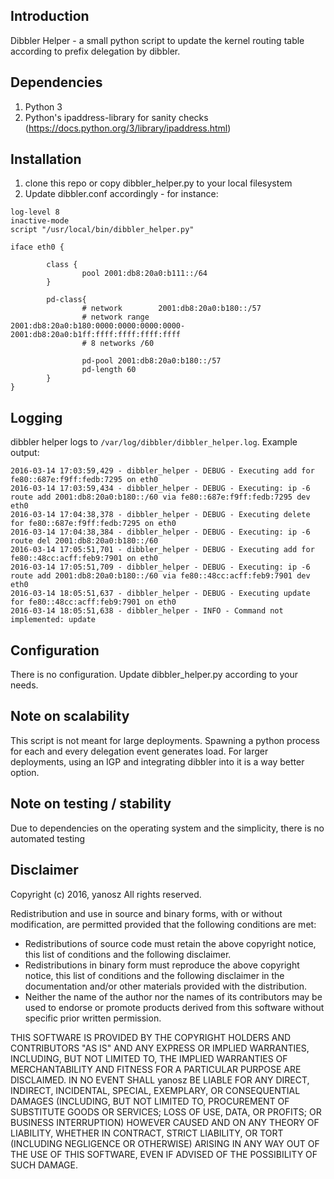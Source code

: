 ## Introduction

Dibbler Helper - a small python script to update the kernel routing table according to prefix delegation by dibbler.

## Dependencies
1. Python 3
2. Python's ipaddress-library for sanity checks (https://docs.python.org/3/library/ipaddress.html)

## Installation
1. clone this repo or copy dibbler_helper.py to your local filesystem
2. Update dibbler.conf accordingly - for instance:

```
log-level 8
inactive-mode
script "/usr/local/bin/dibbler_helper.py"

iface eth0 {

        class {
                pool 2001:db8:20a0:b111::/64
        }

        pd-class{
                # network        2001:db8:20a0:b180::/57
                # network range  2001:db8:20a0:b180:0000:0000:0000:0000-2001:db8:20a0:b1ff:ffff:ffff:ffff:ffff
                # 8 networks /60

                pd-pool 2001:db8:20a0:b180::/57
                pd-length 60
        }
}
```
## Logging
dibbler helper logs to `/var/log/dibbler/dibbler_helper.log`. Example output:
```
2016-03-14 17:03:59,429 - dibbler_helper - DEBUG - Executing add for fe80::687e:f9ff:fedb:7295 on eth0
2016-03-14 17:03:59,434 - dibbler_helper - DEBUG - Executing: ip -6 route add 2001:db8:20a0:b180::/60 via fe80::687e:f9ff:fedb:7295 dev eth0
2016-03-14 17:04:38,378 - dibbler_helper - DEBUG - Executing delete for fe80::687e:f9ff:fedb:7295 on eth0
2016-03-14 17:04:38,384 - dibbler_helper - DEBUG - Executing: ip -6 route del 2001:db8:20a0:b180::/60
2016-03-14 17:05:51,701 - dibbler_helper - DEBUG - Executing add for fe80::48cc:acff:feb9:7901 on eth0
2016-03-14 17:05:51,709 - dibbler_helper - DEBUG - Executing: ip -6 route add 2001:db8:20a0:b180::/60 via fe80::48cc:acff:feb9:7901 dev eth0
2016-03-14 18:05:51,637 - dibbler_helper - DEBUG - Executing update for fe80::48cc:acff:feb9:7901 on eth0
2016-03-14 18:05:51,638 - dibbler_helper - INFO - Command not implemented: update
```

## Configuration
There is no configuration. Update dibbler_helper.py according to your needs. 

## Note on scalability
This script is not meant for large deployments. Spawning a python process for each and every delegation event generates load.
For larger deployments,  using an IGP and integrating dibbler into it is a way better option.

## Note on testing / stability
Due to dependencies on the operating system and the simplicity, there is no automated testing 

## Disclaimer
Copyright (c) 2016, yanosz
All rights reserved.

Redistribution and use in source and binary forms, with or without
modification, are permitted provided that the following conditions are met:

- Redistributions of source code must retain the above copyright notice, this list of conditions and the following disclaimer.
- Redistributions in binary form must reproduce the above copyright notice, this list of conditions and the following disclaimer in the documentation and/or other materials provided with the distribution.
- Neither the name of the author nor the
      names of its contributors may be used to endorse or promote products
      derived from this software without specific prior written permission.

THIS SOFTWARE IS PROVIDED BY THE COPYRIGHT HOLDERS AND CONTRIBUTORS "AS IS" AND
ANY EXPRESS OR IMPLIED WARRANTIES, INCLUDING, BUT NOT LIMITED TO, THE IMPLIED
WARRANTIES OF MERCHANTABILITY AND FITNESS FOR A PARTICULAR PURPOSE ARE
DISCLAIMED. IN NO EVENT SHALL yanosz BE LIABLE FOR ANY
DIRECT, INDIRECT, INCIDENTAL, SPECIAL, EXEMPLARY, OR CONSEQUENTIAL DAMAGES
(INCLUDING, BUT NOT LIMITED TO, PROCUREMENT OF SUBSTITUTE GOODS OR SERVICES;
LOSS OF USE, DATA, OR PROFITS; OR BUSINESS INTERRUPTION) HOWEVER CAUSED AND
ON ANY THEORY OF LIABILITY, WHETHER IN CONTRACT, STRICT LIABILITY, OR TORT
(INCLUDING NEGLIGENCE OR OTHERWISE) ARISING IN ANY WAY OUT OF THE USE OF THIS
SOFTWARE, EVEN IF ADVISED OF THE POSSIBILITY OF SUCH DAMAGE.
